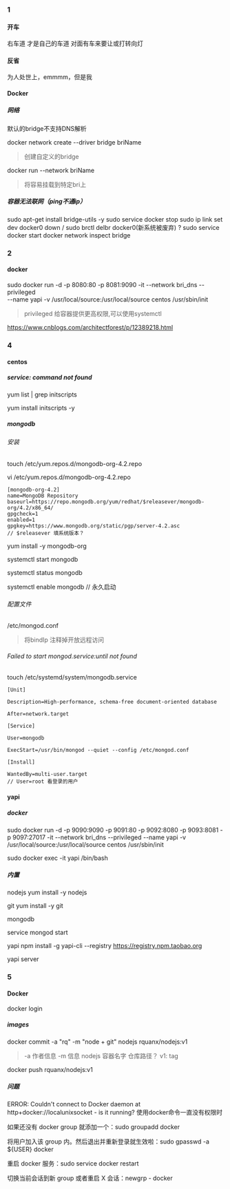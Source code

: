 ### 1

#### 开车

右车道          才是自己的车道         对面有车来要让或打转向灯

#### 反省

为人处世上，emmmm，但是我

#### Docker

##### 网络

默认的bridge不支持DNS解析

docker network create --driver bridge briName
> 创建自定义的bridge

docker run --network briName
> 将容易挂载到特定bri上

##### 容器无法联网（ping不通ip）

sudo apt-get install bridge-utils -y
sudo service docker stop
sudo ip link set dev docker0 down  / sudo brctl delbr docker0(新系统被废弃) ? 
sudo service docker start
docker network inspect bridge


### 2

#### docker

sudo docker run  -d -p 8080:80 -p 8081:9090 
-it --network bri_dns 
--privileged  
--name yapi 
-v /usr/local/source:/usr/local/source 
centos 
/usr/sbin/init
> privileged 给容器提供更高权限,可以使用systemctl

https://www.cnblogs.com/architectforest/p/12389218.html


### 4

#### centos

##### service: command not found

yum list | grep initscripts

yum install initscripts -y

##### mongodb

###### 安装

touch /etc/yum.repos.d/mongodb-org-4.2.repo

vi /etc/yum.repos.d/mongodb-org-4.2.repo
```
[mongodb-org-4.2]
name=MongoDB Repository
baseurl=https://repo.mongodb.org/yum/redhat/$releasever/mongodb-org/4.2/x86_64/
gpgcheck=1
enabled=1
gpgkey=https://www.mongodb.org/static/pgp/server-4.2.asc
// $releasever 填系统版本？
```

yum install -y mongodb-org

systemctl start mongodb

systemctl status mongodb

systemctl enable mongodb // 永久启动

###### 配置文件

/etc/mongod.conf
> 将bindIp 注释掉开放远程访问

###### Failed to start mongod.service:until not found

touch /etc/systemd/system/mongodb.service

```
[Unit]

Description=High-performance, schema-free document-oriented database

After=network.target

[Service]

User=mongodb           

ExecStart=/usr/bin/mongod --quiet --config /etc/mongod.conf

[Install]

WantedBy=multi-user.target
// User=root 看登录的用户
```

#### yapi

##### docker

sudo docker run  -d -p 9090:9090 -p 9091:80 -p 9092:8080 -p 9093:8081 -p 9097:27017 -it --network bri_dns --privileged  --name yapi -v /usr/local/source:/usr/local/source centos /usr/sbin/init

sudo docker exec -it yapi /bin/bash

##### 内置

nodejs
yum install -y nodejs

git
yum install -y git

mongodb

service mongod start

yapi
npm install -g yapi-cli --registry https://registry.npm.taobao.org

yapi server 


### 5

#### Docker

docker login

##### images

docker commit -a "rq" -m "node + git" nodejs rquanx/nodejs:v1
> -a 作者信息
> -m 信息
> nodejs 容器名字
> 仓库路径？ v1: tag

docker push rquanx/nodejs:v1


##### 问题

ERROR: Couldn't connect to Docker daemon at http+docker://localunixsocket - is it running?
使用docker命令一直没有权限时


如果还没有 docker group 就添加一个：sudo groupadd docker

将用户加入该 group 内。然后退出并重新登录就生效啦：sudo gpasswd -a ${USER} docker

重启 docker 服务：sudo service docker restart

切换当前会话到新 group 或者重启 X 会话：newgrp - docker